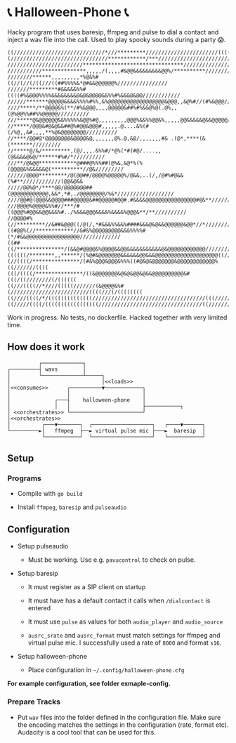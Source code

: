 # 📞 Halloween-Phone 📞
Hacky program that uses baresip, ffmpeg and pulse to dial a contact and inject a wav file into the call. Used to play spooky sounds during a party 😱.

```
((/////////////////////////////*///*********///////////////////////(((((((((((((
(///////////////////////////////************/***////////////////////////((((((((
////////////////////////********************************///////////////////////(
///////////**************,,,,,/(,,,,#&@@&&&&&&&&&@@%/**********/////////////////
////////******,,,,,,,,,*%@&%#((//(//(/((///((##%%%%&*@#&&@@@@@@%////////////////
///////*********#&&&&&%%#((((#%&@@@%%%%&&&&&&&&@&@&@@@@&&%%#%&&&@&@@////////////
//////*******@@@@@&&&&%%%%#%%,&%@@@@@@@@@@@@@@@@@@&@@@,,&@%#//(#%&@@@///////////
////*****/**@@@@&%(**/#%&@@@,,,,@@@@@&##%#%&&@%@(.@%,,(@%@@%%##%%@@@@@//////////
///*****@&@@@@@@&&%%%%%&@@%#@,,,,,,,,,@@@%&&%%@@&%,,,,,@@&&&&&@&&@@@@@//////////
//*****/@@@&#@&@&&##@%#@@&@@@#,,,,,.@....&%(#(/%@,,&#,,,,**%@&@@@@@@@@//////////
//****/@@#@*@@@@@@@@&@@@@&@,,,,,,,@%.@,&@/,,,,,,,#& .(@*,****(&(*******/////////
//*****@/&/*********,(@/,,,.&%%#/*@%(*#(#@/....,,(@&&&&@&@/******#%#/*//////////
///**/@&@@************@###@%%%##(@%&,&@*%(%(@@@@&%&&&&&@(**********//@&/////////
//////@@@@*********/@(@@##/@@@@%@@@@@%/@&&,..(/,/@#%#@&&(%#**////////////(@@&@&&
/////@@%@*/****@@/@@@@@@@##(@@@@@@@@@@@@,&&*,*#,./@@@@@@@@/%&*//////////////////
////@@#@(@@@&&@@@@###@@@@@&##@@@@@#@@#.#&&&&@@@@@@@@@@@@@@@@#@&**////////////(((
///@@@@%@@@@&%%#//***/#((@@@%#@@&&@@&&&%#../%&&&@@@&&&&%&&&&%@@@&**/**//////////
//@@@@#%(//*********//&##&@@@((/@(/,*#&&&%%&&%####&&&@&@&&@@@@@@&@@*//*/////////
((#@@%(//************//&#&%@@@@@@@@@&&&%%%%#(*/#&&@@@@@@@@@@@@@@@@@/////////////
((##((/***************/(&&@#@@@@&%@@@@&&@@&&&&&&&&&&&@&@@@@@@@@@@@@/////////////
((((((/********,,******/(%@#&@@@@@@@&&&&&&@@&&&@@@@@@@@@@@@@@@@@@@@((///////////
(//((((/***************/(#&%@@@&@@@&%%%((#@&@&@@@@@@@&@@@@@@@@@@@@%((///////((((
(((/((((/***************/((&@@@@@@@&@&@&@@&@&&@@@@@@@@@@&#(((/((////////(/((((((
((///((((//*////(((((///////(&@@@@&%#(/////////////////////////((((///(/((((((((
((////((((/*/((((((((((((((////////////////////////////////////(((/////(((((((((
((/////((((/(((((((((((((((((/////////////////////////////////((///////(((((((((
```

Work in progress. No tests, no dockerfile. Hacked together with very limited
time.

## How does it work

```
          ┌─────────────┐
┌─────────┤ wavs        │
│         └─────────────┴─────┐
│                             │<<loads>>
│<<consumes>>      ┌──────────▼────────────┐
│                  │                       │
│              ┌───┤    halloween-phone    │
│              │   │                       ├───────────┐
│ <<orchestrates>> └───────────────────────┘           │<<orchestrates>>
│          ┌───▼───────┐  ┌───────────────────┐   ┌────▼──────┐
└─────────►│   ffmpeg  ├──► virtual pulse mic ├───►  baresip  │
           └───────────┘  └───────────────────┘   └───────────┘
```

## Setup

### Programs

* Compile with `go build`

* Install `ffmpeg`, `baresip` and `pulseaudio`

## Configuration

* Setup pulseaudio

    * Must be working. Use e.g. `pavucontrol` to check on pulse. 

* Setup baresip

    * It must register as a SIP client on startup

    * It must have has a default contact it calls when `/dialcontact` is entered

    * It must use `pulse` as values for both `audio_player` and `audio_source` 

    * `ausrc_srate` and `ausrc_format` must match settings for ffmpeg and virtual pulse mic. I successfully used a rate of `8000` and format `s16`. 


* Setup halloween-phone

    * Place configuration in `~/.config/halloween-phone.cfg`

**For example configuration, see folder exmaple-config.**


### Prepare Tracks

* Put `wav` files into the folder defined in the configuration file. Make sure the encoding matches the settings in the configuration (rate, format etc). Audacity is a cool tool that can be used for this.
